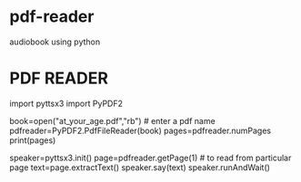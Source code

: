 # pdf-reader
audiobook using python
# PDF READER

import pyttsx3
import PyPDF2

book=open("at_your_age.pdf","rb") # enter a pdf name
pdfreader=PyPDF2.PdfFileReader(book)
pages=pdfreader.numPages
print(pages)

speaker=pyttsx3.init()
page=pdfreader.getPage(1) # to read from particular page
text=page.extractText()
speaker.say(text)
speaker.runAndWait()
